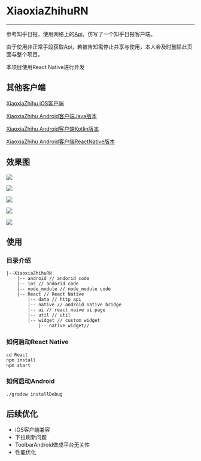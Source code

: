 # XiaoxiaZhihuRN

---

参考知乎日报，使用网络上的[Api](https://github.com/izzyleung/ZhihuDailyPurify/wiki/%E7%9F%A5%E4%B9%8E%E6%97%A5%E6%8A%A5-API-%E5%88%86%E6%9E%90)，仿写了一个知乎日报客户端。

由于使用非正常手段获取Api，若被告知需停止共享与使用，本人会及时删除此页面与整个项目。

本项目使用React Native进行开发

## 其他客户端

[XiaoxiaZhihu iOS客户端](https://github.com/LiushuiXiaoxia/XiaoxiaZhihu_iOS)

[XiaoxiaZhihu Android客户端Java版本](https://github.com/LiushuiXiaoxia/XiaoxiaZhihu)

[XiaoxiaZhihu Android客户端Kotlin版本](https://github.com/LiushuiXiaoxia/XiaoxiaZhihu_Kotlin)

[XiaoxiaZhihu Android客户端ReactNative版本](https://github.com/LiushuiXiaoxia/XiaoxiaZhihuRN)

## 效果图

![](doc/1.png)

![](doc/2.png)

![](doc/3.png)

![](doc/4.png)

![](doc/5.png)

## 使用

### 目录介绍

```
|--XiaoxiaZhihuRN
    |-- android // andorid code
    |-- ios // andorid code
    |-- node_module // node_module code
    |-- React // React Native
        |-- data // http api
        |-- native // android native bridge
        |-- ui // react naive ui page
        |-- util // util
        |-- widget // custom widget
            |-- native widget//
```

### 如何启动React Native

```shell
cd React
npm install
npm start
```
### 如何启动Android 

```shell
./gradew installDebug
```

## 后续优化
* iOS客户端兼容
* 下拉刷新问题
* ToolbarAndroid做成平台无关性
* 性能优化
